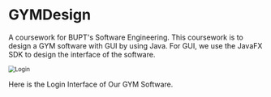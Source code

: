 # GYMDesign

A coursework for BUPT's Software Engineering. This coursework is to design a GYM software with GUI by using Java. For GUI, we use the JavaFX SDK to design the interface of the software.

<img src="https://gitee.com/xinranwang/images-bed/raw/master/20210523233433.png" alt="Login" style="zoom:80%;" />



Here is the Login Interface of Our GYM Software.

